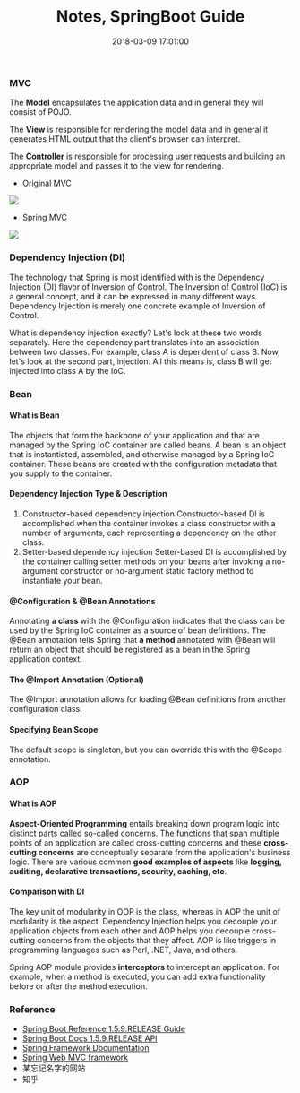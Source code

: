 ﻿---
title: Notes, SpringBoot Guide
categories:
  - Doing
  - Spring
  - 
tags:
  - 
  - 
date: 2018-03-09 17:01:00
toc: true

---
### MVC

The **Model** encapsulates the application data and in general they will consist of POJO.

The **View** is responsible for rendering the model data and in general it generates HTML output that the client's browser can interpret.

The **Controller** is responsible for processing user requests and building an appropriate model and passes it to the view for rendering.

<!--- more --->

* Original MVC

![](http://7xru22.com1.z0.glb.clouddn.com/18-3-9/69812105.jpg)
    
* Spring MVC

![](http://7xru22.com1.z0.glb.clouddn.com/18-3-9/74224334.jpg)


### Dependency Injection (DI)

The technology that Spring is most identified with is the Dependency Injection (DI) flavor of Inversion of Control. 
The Inversion of Control (IoC) is a general concept, and it can be expressed in many different ways.
Dependency Injection is merely one concrete example of Inversion of Control.

What is dependency injection exactly? Let's look at these two words separately. Here the dependency part translates into an association between two classes. For example, class A is dependent of class B. Now, let's look at the second part, injection. All this means is, class B will get injected into class A by the IoC.

### Bean

#### What is Bean
The objects that form the backbone of your application and that are managed by the Spring IoC container are called beans. A bean is an object that is instantiated, assembled, and otherwise managed by a Spring IoC container. These beans are created with the configuration metadata that you supply to the container.

#### Dependency Injection Type & Description

1. Constructor-based dependency injection
Constructor-based DI is accomplished when the container invokes a class constructor with a number of arguments, each representing a dependency on the other class.
2. Setter-based dependency injection
Setter-based DI is accomplished by the container calling setter methods on your beans after invoking a no-argument constructor or no-argument static factory method to instantiate your bean.


#### @Configuration & @Bean Annotations

Annotating **a class** with the @Configuration indicates that the class can be used by the Spring IoC container as a source of bean definitions. 
The @Bean annotation tells Spring that **a method** annotated with @Bean will return an object that should be registered as a bean in the Spring application context. 

#### The @Import Annotation (Optional)

The @Import annotation allows for loading @Bean definitions from another configuration class. 

#### Specifying Bean Scope

The default scope is singleton, but you can override this with the @Scope annotation.

### AOP

#### What is AOP

**Aspect-Oriented Programming** entails breaking down program logic into distinct parts called so-called concerns. 
The functions that span multiple points of an application are called cross-cutting concerns and these **cross-cutting concerns** are conceptually separate from the application's business logic. 
There are various common **good examples of aspects** like **logging, auditing, declarative transactions, security, caching, etc**.

#### Comparison with DI

The key unit of modularity in OOP is the class, whereas in AOP the unit of modularity is the aspect. 
Dependency Injection helps you decouple your application objects from each other and AOP helps you decouple cross-cutting concerns from the objects that they affect. 
AOP is like triggers in programming languages such as Perl, .NET, Java, and others.

Spring AOP module provides **interceptors** to intercept an application. 
For example, when a method is executed, you can add extra functionality before or after the method execution.

### Reference

* [Spring Boot Reference 1.5.9.RELEASE Guide](https://docs.spring.io/spring-boot/docs/1.5.9.RELEASE/reference/)
* [Spring Boot Docs 1.5.9.RELEASE API](https://docs.spring.io/spring-boot/docs/1.5.9.RELEASE/api/)
* [Spring Framework Documentation](https://docs.spring.io/spring/docs/current/spring-framework-reference/)
* [Spring Web MVC framework](https://docs.spring.io/spring/docs/4.3.13.RELEASE/spring-framework-reference/htmlsingle/#mvc)
* 某忘记名字的网站
* 知乎
 
